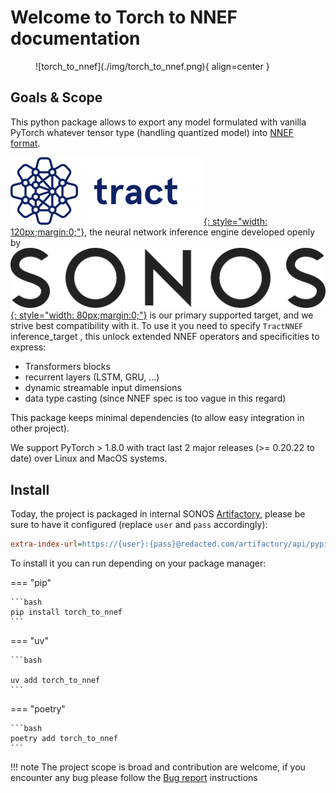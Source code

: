 # Welcome to **Torch to NNEF** documentation

<figure markdown="span">
    ![torch_to_nnef](./img/torch_to_nnef.png){ align=center }
</figure>

## Goals & Scope

This python package allows to export any model formulated with vanilla
PyTorch whatever tensor type (handling quantized model) into [NNEF format](https://registry.khronos.org/NNEF/specs/1.0/nnef-1.0.5.html).

[![tract](./img/tract.png){: style="width: 120px;margin:0;"}](https://github.com/sonos/tract/), the neural network inference engine
developed openly by [![SONOS](./img/sonos.png){: style="width: 80px;margin:0;"}](https://sonos.com) is our primary supported target,
and we strive best compatibility with it. To use it you need to specify `TractNNEF` inference_target
, this unlock extended NNEF operators and specificities to express:

- Transformers blocks
- recurrent layers (LSTM, GRU, ...)
- dynamic streamable input dimensions
- data type casting (since NNEF spec is too vague in this regard)

This package keeps minimal dependencies (to allow easy integration in other project).

We support PyTorch > 1.8.0 with tract last 2 major releases (>= 0.20.22 to date) over Linux and MacOS systems.

## Install

Today, the project is packaged in internal SONOS [Artifactory](https://jfrog.com/artifactory/),
please be sure to have it configured (replace `user` and `pass` accordingly):

```ini title="$HOME/.pip/pip.conf"
extra-index-url=https://{user}:{pass}@redacted.com/artifactory/api/pypi/pypi-local/simple
```

To install it you can run depending on your package manager:

=== "pip"

    ```bash
    pip install torch_to_nnef
    ```

=== "uv"

    ```bash

    uv add torch_to_nnef
    ```

=== "poetry"

    ```bash
    poetry add torch_to_nnef
    ```

!!! note
    The project scope is broad and contribution are welcome, if you encounter any bug please follow the [Bug report](./contributing/guidelines.md) instructions
